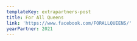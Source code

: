 ```yaml
---
templateKey: extrapartners-post
title: For All Queens
link: 'https://www.facebook.com/FORALLQUEENS/'
yearPartner: 2021
---
```

